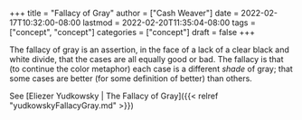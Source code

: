 +++
title = "Fallacy of Gray"
author = ["Cash Weaver"]
date = 2022-02-17T10:32:00-08:00
lastmod = 2022-02-20T11:35:04-08:00
tags = ["concept", "concept"]
categories = ["concept"]
draft = false
+++

The fallacy of gray is an assertion, in the face of a lack of a clear black and white divide, that the cases are all equally good or bad. The fallacy is that (to continue the color metaphor) each case is a different _shade_ of gray; that some cases are better (for some definition of better) than others.

See [Eliezer Yudkowsky | The Fallacy of Gray]({{< relref "yudkowskyFallacyGray.md" >}})
